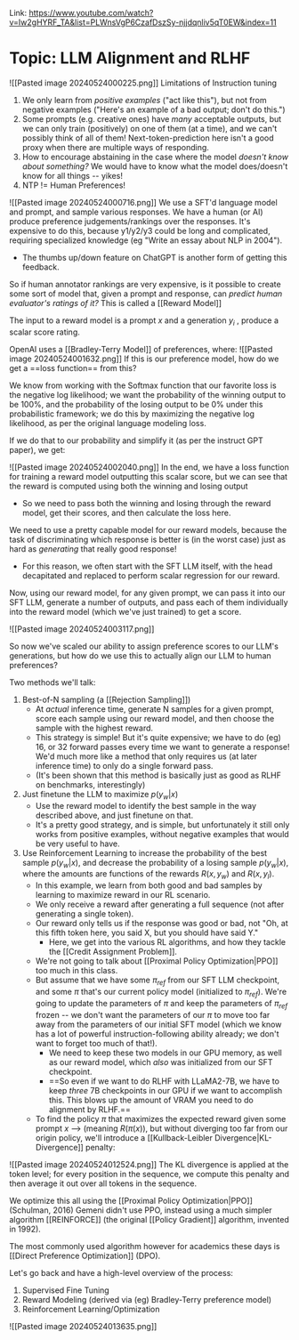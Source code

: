 Link: https://www.youtube.com/watch?v=Iw2gHYRF_TA&list=PLWnsVgP6CzafDszSy-njjdqnliv5qT0EW&index=11
# Topic: LLM Alignment and RLHF
![[Pasted image 20240524000225.png]]
Limitations of Instruction tuning
1. We only learn from *positive examples* ("act like this"), but not from negative examples ("Here's an example of a bad output; don't do this.")
2. Some prompts (e.g. creative ones) have *many* acceptable outputs, but we can only train (positively) on one of them (at a time), and we can't possibly think of all of them! Next-token-prediction here isn't a good proxy when there are multiple ways of responding.
3. How to encourage abstaining in the case where the model *doesn't know about something?* We would have to know what the model does/doesn't know for all things -- yikes!
4. NTP != Human Preferences!



![[Pasted image 20240524000716.png]]
We use a SFT'd language model and prompt, and sample various responses. We have a human (or AI) produce preference judgements/rankings over the responses. It's expensive to do this, because y1/y2/y3 could be long and complicated, requiring specialized knowledge (eg "Write an essay about NLP in 2004").
- The thumbs up/down feature on ChatGPT is another form of getting this feedback.

So if human annotator rankings are very expensive, is it possible to create some sort of model that, given a prompt and response, can *predict human evaluator's ratings of it?* This is called a [[Reward Model]]

The input to a reward model is a prompt $x$ and a generation $y_i$ , produce a scalar score rating.

OpenAI uses a [[Bradley-Terry Model]] of preferences, where: 
![[Pasted image 20240524001632.png]]
If this is our preference model, how do we get a ==loss function== from this?

We know from working with the Softmax function that our favorite loss is the negative log likelihood; we want the probability of the winning output to be 100%, and the probability of the losing output to be 0% under this probabilistic framework; we do this by maximizing the negative log likelihood, as per the original language modeling loss.

If we do that to our probability and simplify it (as per the instruct GPT paper), we get:

![[Pasted image 20240524002040.png]]
In the end, we have a loss function for training a reward model outputting this scalar score, but we can see that the reward is computed using both the winning and losing output
- So we need to pass both the winning and losing through the reward model, get their scores, and then calculate the loss here.


We need to use a pretty capable model for our reward models, because the task of discriminating which response is better is (in the worst case) just as hard as *generating* that really good response!
- For this reason, we often start with the SFT LLM itself, with the head decapitated and replaced to perform scalar regression for our reward.

Now, using our reward model, for any given prompt, we can pass it into our SFT LLM, generate a number of outputs, and pass each of them individually into the reward model (which we've just trained) to get a score.

![[Pasted image 20240524003117.png]]

So now we've scaled our ability to assign preference scores to our LLM's generations, but how do we use this to actually align our LLM to human preferences?

Two methods we'll talk:
1. Best-of-N sampling (a [[Rejection Sampling]])
	- At *actual* inference time, generate N samples for a given prompt, score each sample using our reward model, and then choose the sample with the highest reward. 
	- This strategy is simple! But it's quite expensive; we have to do (eg) 16, or 32 forward passes every time we want to generate a response! We'd much more like a method that only requires us (at later inference time) to only do a single forward pass.
	- (It's been shown that this method is basically just as good as RLHF on benchmarks, interestingly)
2. Just finetune the LLM to maximize $p(y_w | x)$
	- Use the reward model to identify the best sample in the way described above, and just finetune on that. 
	- It's a pretty good strategy, and is simple, but unfortunately it still only works from positive examples, without negative examples that would be very useful to have.
3. Use Reinforcement Learning to increase the probability of the best sample $p(y_w|x)$, and decrease the probability of a losing sample $p(y_w|x)$, where the amounts are functions of the rewards $R(x, y_w)$ and $R(x, y_l)$.
	- In this example, we learn from both good and bad samples by learning to maximize reward in our RL scenario.
	- We only receive a reward after generating a full sequence (not after generating a single token). 
	- Our reward only tells us if the response was good or bad, not "Oh, at this fifth token here, you said X, but you should have said Y."
		- Here, we get into the various RL algorithms, and how they tackle the [[Credit Assignment Problem]].
	- We're not going to talk about [[Proximal Policy Optimization|PPO]] too much in this class.
	- But assume that we have some $\pi_{ref}$ from our SFT LLM checkpoint, and some $\pi$ that's our current policy model (initialized to $\pi_{ref}$). We're going to update the parameters of $\pi$ and keep the parameters of $\pi_{ref}$ frozen -- we don't want the parameters of our $\pi$ to move too far away from the parameters of our initial SFT model (which we know has a lot of powerful instruction-following ability already; we don't want to forget too much of that!). 
		- We need to keep these two models in our GPU memory, as well as our reward model, which *also* was initialized from our SFT checkpoint.
		- ==So even if we want to do RLHF with LLaMA2-7B, we have to keep *three* 7B checkpoints in our GPU if we want to accomplish this. This blows up the amount of VRAM you need to do alignment by RLHF.==
	- To find the policy $\pi$ that maximizes the expected reward given some prompt $x$  --> (meaning $R(\pi(x)$), but without diverging too far from our origin policy, we'll introduce a [[Kullback-Leibler Divergence|KL-Divergence]] penalty:

![[Pasted image 20240524012524.png]]
 The KL divergence is applied at the token level; for every position in the sequence, we compute this penalty and then average it out over all tokens in the sequence.

We optimize this all using the [[Proximal Policy Optimization|PPO]] (Schulman, 2016)
Gemeni didn't use PPO, instead using a much simpler algorithm [[REINFORCE]] (the original [[Policy Gradient]] algorithm, invented in 1992).

The most commonly used algorithm however for academics these days is [[Direct Preference Optimization]] (DPO).



Let's go back and have a high-level overview of the process:
1. Supervised Fine Tuning
2. Reward Modeling (derived via (eg) Bradley-Terry preference model)
3. Reinforcement Learning/Optimization

![[Pasted image 20240524013635.png]]

